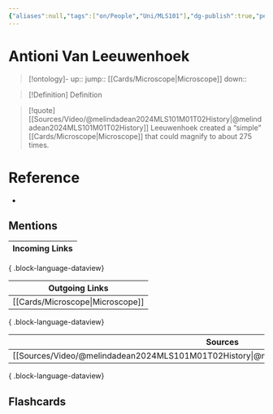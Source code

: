```yaml
---
{"aliases":null,"tags":["on/People","Uni/MLS101"],"dg-publish":true,"permalink":"/cards/antioni-van-leeuwenhoek/","dgPassFrontmatter":true}
---
```


# Antioni Van Leeuwenhoek

> [!ontology]-
> up:: 
> jump:: [[Cards/Microscope\|Microscope]]
> down:: 

> [!Definition] Definition

> [!quote] [[Sources/Video/@melindadean2024MLS101M01T02History\|@melindadean2024MLS101M01T02History]]
> Leeuwenhoek created a “simple” [[Cards/Microscope\|Microscope]] that could magnify to about 275 times.

# Reference

- 

## Mentions

| Incoming Links |
| -------------- |

{ .block-language-dataview}

| Outgoing Links                      |
| ----------------------------------- |
| [[Cards/Microscope\|Microscope]] |

{ .block-language-dataview}

| Sources                                                                                       |
| --------------------------------------------------------------------------------------------- |
| [[Sources/Video/@melindadean2024MLS101M01T02History\|@melindadean2024MLS101M01T02History]] |

{ .block-language-dataview}

## Flashcards